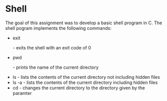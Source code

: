 # Shell

The goal of this assignment was to develop a basic shell program in C. The shell pogram implements the following commands:

* exit  <p>- exits the shell with an exit code of 0<p>
* pwd   <p>- prints the name of the current directory <p>
* ls    - lists the contents of the current directory not including hidden files
* ls -a - lists the contents of the current directory including hidden files
* cd    - changes the current directory to the directory given by the paramter
